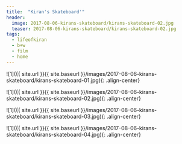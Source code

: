 ```yaml
---
title:  "Kiran's Skateboard'"
header:
  image: 2017-08-06-kirans-skateboard/kirans-skateboard-02.jpg
  teaser: 2017-08-06-kirans-skateboard/kirans-skateboard-02.jpg
tags: 
  - lifeofkiran
  - b+w
  - film
  - home
---
```


<p></p>
![1]({{ site.url }}{{ site.baseurl }}/images/2017-08-06-kirans-skateboard/kirans-skateboard-01.jpg){: .align-center}
<figcaption> </figcaption>
<p></p>

<p></p>
![1]({{ site.url }}{{ site.baseurl }}/images/2017-08-06-kirans-skateboard/kirans-skateboard-02.jpg){: .align-center}
<figcaption> </figcaption>
<p></p>

<p></p>
![1]({{ site.url }}{{ site.baseurl }}/images/2017-08-06-kirans-skateboard/kirans-skateboard-03.jpg){: .align-center}
<figcaption> </figcaption>
<p></p>

<p></p>
![1]({{ site.url }}{{ site.baseurl }}/images/2017-08-06-kirans-skateboard/kirans-skateboard-04.jpg){: .align-center}
<figcaption> </figcaption>
<p></p>


